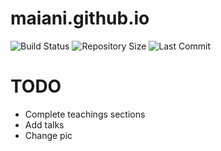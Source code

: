 # maiani.github.io

![Build Status](https://github.com/maiani/maiani.github.io/actions/workflows/deploy-site.yaml/badge.svg) 
![Repository Size](https://img.shields.io/github/repo-size/maiani/maiani.github.io) 
![Last Commit](https://img.shields.io/github/last-commit/maiani/maiani.github.io) 

# TODO
- Complete teachings sections
- Add talks
- Change pic 
